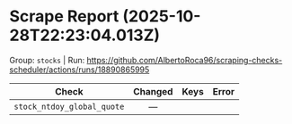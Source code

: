# Scrape Report (2025-10-28T22:23:04.013Z)

Group: `stocks`  |  Run: https://github.com/AlbertoRoca96/scraping-checks-scheduler/actions/runs/18890865995

| Check | Changed | Keys | Error |
|---|:---:|:--|:--|
| `stock_ntdoy_global_quote` | — |  |  |

